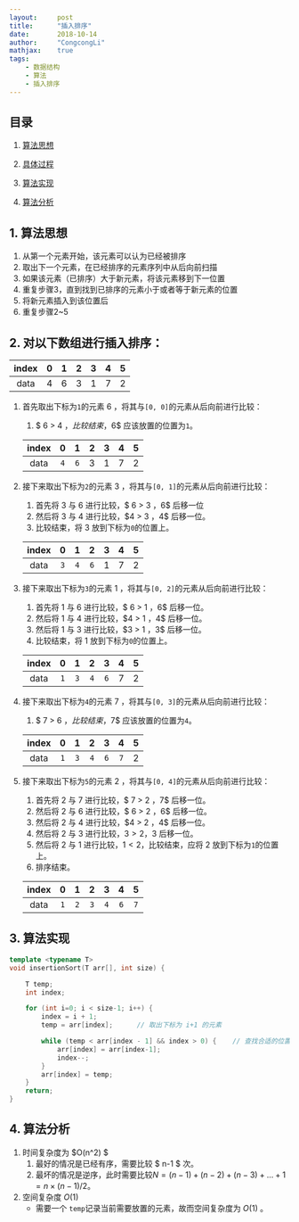 ```yaml
---
layout:     post
title:      "插入排序"
date:       2018-10-14
author:     "CongcongLi"
mathjax:    true
tags:
    - 数据结构
    - 算法
    - 插入排序
---
```


## 目录

1. [算法思想](#1)

2. [具体过程](#2)

3. [算法实现](#3)

4. [算法分析](#4)


## <span id="1">1. 算法思想</span>

1. 从第一个元素开始，该元素可以认为已经被排序
2. 取出下一个元素，在已经排序的元素序列中从后向前扫描
3. 如果该元素（已排序）大于新元素，将该元素移到下一位置
4. 重复步骤3，直到找到已排序的元素小于或者等于新元素的位置
5. 将新元素插入到该位置后
6. 重复步骤2~5

## <span id="2">2. 对以下数组进行插入排序：</span>

| index |  0   |  1   |  2   |  3   |  4   |  5   |
| :---: | :--: | :--: | :--: | :--: | :--: | :--: |
| data  |  4   |  6   |  3   |  1   |  7   |  2   |

1. 首先取出下标为`1`的元素 $6$ ，将其与`[0, 0]`的元素从后向前进行比较：

   1. $ 6 > 4 $，比较结束，$6$ 应该放置的位置为`1`。

   | index |  0   |  1   |  2   |  3   |  4   |  5   |
   | :---: | :--: | :--: | :--: | :--: | :--: | :--: |
   | data  | `4`  | `6`  |  3   |  1   |  7   |  2   |

2. 接下来取出下标为`2`的元素 $3$ ，将其与`[0, 1]`的元素从后向前进行比较：

   1. 首先将 $3$ 与 $6$ 进行比较，$ 6 > 3 $，$6$ 后移一位　
   2. 然后将 $3$ 与 $4$ 进行比较，$4 > 3 $，$4$ 后移一位。
   3. 比较结束，将 $3$ 放到下标为`0`的位置上。 

   | index |  0   |  1   |  2   |  3   |  4   |  5   |
   | :---: | :--: | :--: | :--: | :--: | :--: | :--: |
   | data  | `3`  | `4`  | `6`  |  1   |  7   |  2   |

3. 接下来取出下标为`3`的元素 $1$ ，将其与`[0, 2]`的元素从后向前进行比较：

   1. 首先将 $1$ 与 $6$ 进行比较，$ 6 > 1 $，$6$ 后移一位。
   2. 然后将 $1$ 与 $4$ 进行比较，$4 > 1 $，$4$ 后移一位。
   3. 然后将 $1$ 与 $3$ 进行比较，$3 > 1 $，$3$ 后移一位。
   4. 比较结束，将 $1$ 放到下标为`0`的位置上。 

   | index |  0   |  1   |  2   |  3   |  4   |  5   |
   | :---: | :--: | :--: | :--: | :--: | :--: | :--: |
   | data  | `1`  | `3`  | `4`  | `6`  |  7   |  2   |

4. 接下来取出下标为`4`的元素 $7$ ，将其与`[0, 3]`的元素从后向前进行比较：

   1. $ 7 > 6 $，比较结束，$7$ 应该放置的位置为`4`。

   | index |  0   |  1   |  2   |  3   |  4   |  5   |
   | :---: | :--: | :--: | :--: | :--: | :--: | :--: |
   | data  | `1`  | `3`  | `4`  | `6`  | `7`  |  2   |

5. 接下来取出下标为`5`的元素 $2$ ，将其与`[0, 4]`的元素从后向前进行比较：

   1. 首先将 $2$ 与 $7$ 进行比较，$ 7 > 2 $，$7$ 后移一位。
   2. 然后将 $2$ 与 $6$ 进行比较，$ 6 > 2 $，$6$ 后移一位。
   3. 然后将 $2$ 与 $4$ 进行比较，$4 > 2 $，$4$ 后移一位。
   4. 然后将 $2$ 与 $3$ 进行比较，$3 > 2$，$3$ 后移一位。
   5. 然后将 $2$ 与 $1$ 进行比较，$1 < 2$，比较结束，应将 $2$ 放到下标为`1`的位置上。
   6. 排序结束。

   | index |  0   |  1   |  2   |  3   |  4   |  5   |
   | :---: | :--: | :--: | :--: | :--: | :--: | :--: |
   | data  | `1`  | `2`  | `3`  | `4`  | `6`  | `7`  |

## <span id="3">3. 算法实现</span>

```c++
template <typename T>
void insertionSort(T arr[], int size) { 

    T temp;
    int index;

    for (int i=0; i < size-1; i++) {
        index = i + 1;
        temp = arr[index];		// 取出下标为 i+1 的元素

        while (temp < arr[index - 1] && index > 0) {	// 查找合适的位置
            arr[index] = arr[index-1];
            index--;
        }
        arr[index] = temp;
    }
    return;
}
```

## <span id="4">4. 算法分析</span>

1. 时间复杂度为 $O(n^2) $
   1. 最好的情况是已经有序，需要比较 $ n-1 $ 次。
   2. 最坏的情况是逆序，此时需要比较$N = (n-1) + (n-2) + (n-3) + \dots + 1 = n \times (n-1) / 2$。 
2. 空间复杂度 $O(1) ​$
   * 需要一个 `temp`记录当前需要放置的元素，故而空间复杂度为 $O(1)$ 。